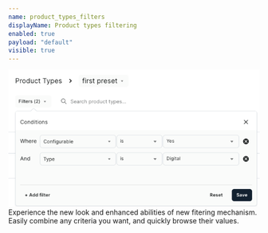 ```yaml
---
name: product_types_filters
displayName: Product types filtering
enabled: true
payload: "default"
visible: true
---
```


![new filters](./images/product-types-filters.png)
Experience the new look and enhanced abilities of new fitering mechanism.
Easily combine any criteria you want, and quickly browse their values.